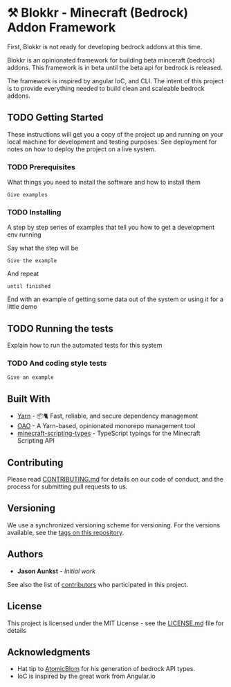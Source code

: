 # ⚒️ Blokkr - Minecraft (Bedrock) Addon Framework

First, Blokkr is not ready for developing bedrock addons at this time.

Blokkr is an opinionated framework for building beta minceraft (bedrock) addons. This framework is in beta until the beta api for bedrock is released.

The framework is inspired by angular IoC, and CLI. The intent of this project is to provide everything needed to build clean and scaleable bedrock addons.

## TODO Getting Started

These instructions will get you a copy of the project up and running on your local machine for development and testing purposes. See deployment for notes on how to deploy the project on a live system.

### TODO Prerequisites

What things you need to install the software and how to install them

```
Give examples
```

### TODO Installing

A step by step series of examples that tell you how to get a development env running

Say what the step will be

```
Give the example
```

And repeat

```
until finished
```

End with an example of getting some data out of the system or using it for a little demo

## TODO Running the tests

Explain how to run the automated tests for this system

### TODO And coding style tests

```
Give an example
```

## Built With

- [Yarn](https://github.com/yarnpkg/yarn) - 📦🐈 Fast, reliable, and secure dependency management
- [OAO](https://github.com/guigrpa/oao) - A Yarn-based, opinionated monorepo management tool
- [minecraft-scripting-types](https://github.com/minecraft-addon-tools/minecraft-scripting-types) - TypeScript typings for the Minecraft Scripting API

## Contributing

Please read [CONTRIBUTING.md](https://gist.github.com/jaunkst/82cee7be059c9da3d1edec4c0b6267f8) for details on our code of conduct, and the process for submitting pull requests to us.

## Versioning

We use a synchronized versioning scheme for versioning. For the versions available, see the [tags on this repository](https://github.com/jaunkst/brokkr/tags).

## Authors

- **Jason Aunkst** - _Initial work_

See also the list of [contributors](https://github.com/jaunkst/brokkr/graphs/contributors) who participated in this project.

## License

This project is licensed under the MIT License - see the [LICENSE.md](LICENSE.md) file for details

## Acknowledgments

- Hat tip to [AtomicBlom](https://github.com/minecraft-addon-tools/minecraft-scripting-types/commits?author=AtomicBlom) for his generation of bedrock API types.
- IoC is inspired by the great work from Angular.io
